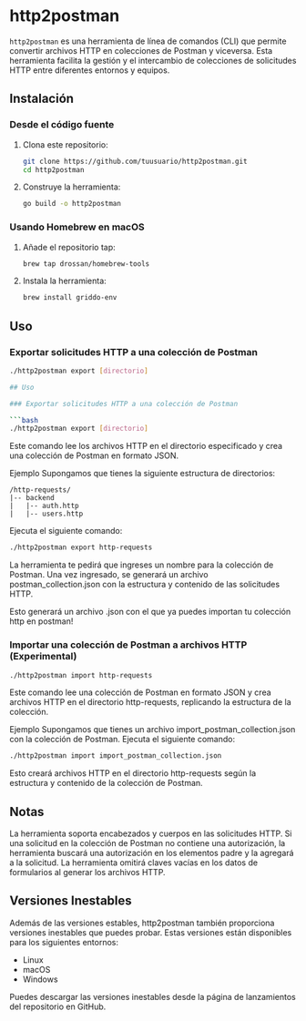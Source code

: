# http2postman

`http2postman` es una herramienta de línea de comandos (CLI) que permite convertir archivos HTTP en colecciones de
Postman y viceversa. Esta herramienta facilita la gestión y el intercambio de colecciones de solicitudes HTTP entre
diferentes entornos y equipos.

## Instalación

### Desde el código fuente

1. Clona este repositorio:
    ```sh
    git clone https://github.com/tuusuario/http2postman.git
    cd http2postman
    ```

2. Construye la herramienta:
    ```sh
    go build -o http2postman
    ```

### Usando Homebrew en macOS

1. Añade el repositorio tap:
    ```sh
    brew tap drossan/homebrew-tools
    ```

2. Instala la herramienta:
    ```sh
    brew install griddo-env
    ```

## Uso

### Exportar solicitudes HTTP a una colección de Postman

```sh
./http2postman export [directorio]

## Uso

### Exportar solicitudes HTTP a una colección de Postman

```bash
./http2postman export [directorio]
```

Este comando lee los archivos HTTP en el directorio especificado y crea una colección de Postman en formato JSON.

Ejemplo
Supongamos que tienes la siguiente estructura de directorios:

```text
/http-requests/
|-- backend
|   |-- auth.http
|   |-- users.http
```

Ejecuta el siguiente comando:

```bash
./http2postman export http-requests
```

La herramienta te pedirá que ingreses un nombre para la colección de Postman. Una vez ingresado, se generará un archivo
postman_collection.json con la estructura y contenido de las solicitudes HTTP.

Esto generará un archivo .json con el que ya puedes importan tu colección http en postman!

### Importar una colección de Postman a archivos HTTP (Experimental)

```bash
./http2postman import http-requests
```

Este comando lee una colección de Postman en formato JSON y crea archivos HTTP en el directorio http-requests,
replicando la estructura de la colección.

Ejemplo
Supongamos que tienes un archivo import_postman_collection.json con la colección de Postman. Ejecuta el siguiente
comando:

```bash
./http2postman import import_postman_collection.json
```

Esto creará archivos HTTP en el directorio http-requests según la estructura y contenido de la colección de Postman.

## Notas

La herramienta soporta encabezados y cuerpos en las solicitudes HTTP.
Si una solicitud en la colección de Postman no contiene una autorización, la herramienta buscará una autorización en los
elementos padre y la agregará a la solicitud.
La herramienta omitirá claves vacías en los datos de formularios al generar los archivos HTTP.

## Versiones Inestables

Además de las versiones estables, http2postman también proporciona versiones inestables que puedes probar. Estas
versiones están disponibles para los siguientes entornos:

- Linux
- macOS
- Windows

Puedes descargar las versiones inestables desde la página de lanzamientos del repositorio en GitHub.
